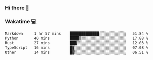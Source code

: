 ### Hi there 👋

<!--
**kikyou14/kikyou14** is a ✨ _special_ ✨ repository because its `README.md` (this file) appears on your GitHub profile.

Here are some ideas to get you started:

- 🔭 I’m currently working on ...
- 🌱 I’m currently learning ...
- 👯 I’m looking to collaborate on ...
- 🤔 I’m looking for help with ...
- 💬 Ask me about ...
- 📫 How to reach me: ...
- 😄 Pronouns: ...
- ⚡ Fun fact: ...
-->

### Wakatime 💻

<!--START_SECTION:waka-->

```txt
Markdown     1 hr 57 mins    █████████████░░░░░░░░░░░░   51.84 %
Python       40 mins         ████▒░░░░░░░░░░░░░░░░░░░░   17.88 %
Rust         27 mins         ███░░░░░░░░░░░░░░░░░░░░░░   12.03 %
TypeScript   16 mins         █▓░░░░░░░░░░░░░░░░░░░░░░░   07.08 %
Other        14 mins         █▓░░░░░░░░░░░░░░░░░░░░░░░   06.51 %
```

<!--END_SECTION:waka-->